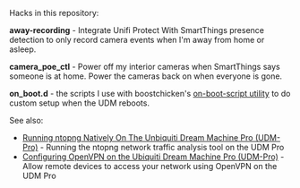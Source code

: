Hacks in this repository:

__away-recording__ - Integrate Unifi Protect With SmartThings presence detection to only record camera events when I'm away from home or asleep.

__camera_poe_ctl__ - Power off my interior cameras when SmartThings says someone is at home.  Power the cameras back on when everyone is gone.

__on_boot.d__ - the scripts I use with boostchicken's [on-boot-script utility](https://github.com/boostchicken/udm-utilities/tree/master/on-boot-script) to do custom setup when the UDM reboots.

See also:

* [Running ntopng Natively On The Unbiquiti Dream Machine Pro (UDM-Pro)](https://daveking.com/udm-hacks/ntopng.html) - Running the ntopng network traffic analysis tool on the UDM Pro
* [Configuring OpenVPN on the Ubiquiti Dream Machine Pro (UDM-Pro)](https://daveking.com/udm-hacks/openvpn.html) - Allow remote devices to access your network using OpenVPN on the UDM Pro
